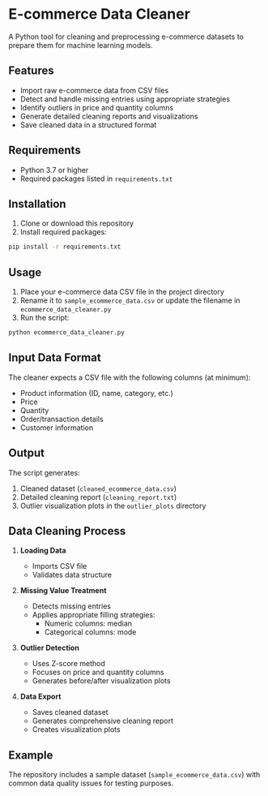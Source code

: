 # E-commerce Data Cleaner

A Python tool for cleaning and preprocessing e-commerce datasets to prepare them for machine learning models.

## Features

- Import raw e-commerce data from CSV files
- Detect and handle missing entries using appropriate strategies
- Identify outliers in price and quantity columns
- Generate detailed cleaning reports and visualizations
- Save cleaned data in a structured format

## Requirements

- Python 3.7 or higher
- Required packages listed in `requirements.txt`

## Installation

1. Clone or download this repository
2. Install required packages:
```bash
pip install -r requirements.txt
```

## Usage

1. Place your e-commerce data CSV file in the project directory
2. Rename it to `sample_ecommerce_data.csv` or update the filename in `ecommerce_data_cleaner.py`
3. Run the script:
```bash
python ecommerce_data_cleaner.py
```

## Input Data Format

The cleaner expects a CSV file with the following columns (at minimum):
- Product information (ID, name, category, etc.)
- Price
- Quantity
- Order/transaction details
- Customer information

## Output

The script generates:
1. Cleaned dataset (`cleaned_ecommerce_data.csv`)
2. Detailed cleaning report (`cleaning_report.txt`)
3. Outlier visualization plots in the `outlier_plots` directory

## Data Cleaning Process

1. **Loading Data**
   - Imports CSV file
   - Validates data structure

2. **Missing Value Treatment**
   - Detects missing entries
   - Applies appropriate filling strategies:
     - Numeric columns: median
     - Categorical columns: mode

3. **Outlier Detection**
   - Uses Z-score method
   - Focuses on price and quantity columns
   - Generates before/after visualization plots

4. **Data Export**
   - Saves cleaned dataset
   - Generates comprehensive cleaning report
   - Creates visualization plots

## Example

The repository includes a sample dataset (`sample_ecommerce_data.csv`) with common data quality issues for testing purposes. 